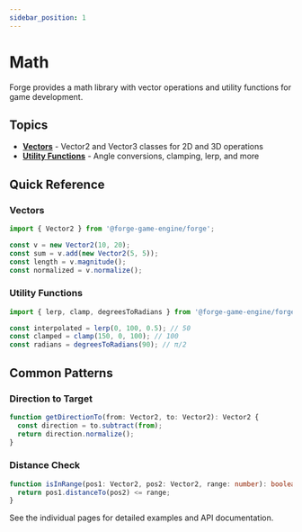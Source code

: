 ```yaml
---
sidebar_position: 1
---
```


# Math

Forge provides a math library with vector operations and utility functions for game development.

## Topics

- **[Vectors](./vectors.md)** - Vector2 and Vector3 classes for 2D and 3D operations
- **[Utility Functions](./utility-functions.md)** - Angle conversions, clamping, lerp, and more

## Quick Reference

### Vectors

```ts
import { Vector2 } from '@forge-game-engine/forge';

const v = new Vector2(10, 20);
const sum = v.add(new Vector2(5, 5));
const length = v.magnitude();
const normalized = v.normalize();
```

### Utility Functions

```ts
import { lerp, clamp, degreesToRadians } from '@forge-game-engine/forge';

const interpolated = lerp(0, 100, 0.5); // 50
const clamped = clamp(150, 0, 100); // 100
const radians = degreesToRadians(90); // π/2
```

## Common Patterns

### Direction to Target

```ts
function getDirectionTo(from: Vector2, to: Vector2): Vector2 {
  const direction = to.subtract(from);
  return direction.normalize();
}
```

### Distance Check

```ts
function isInRange(pos1: Vector2, pos2: Vector2, range: number): boolean {
  return pos1.distanceTo(pos2) <= range;
}
```

See the individual pages for detailed examples and API documentation.
